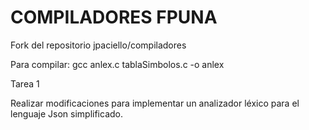 COMPILADORES FPUNA
==================

Fork del repositorio jpaciello/compiladores

Para compilar: gcc anlex.c tablaSimbolos.c -o anlex

Tarea 1

Realizar modificaciones para implementar un analizador léxico para el lenguaje Json simplificado.
